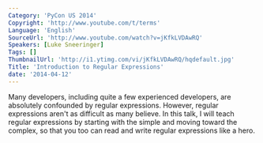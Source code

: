 ```yaml
---
Category: 'PyCon US 2014'
Copyright: 'http://www.youtube.com/t/terms'
Language: 'English'
SourceUrl: 'http://www.youtube.com/watch?v=jKfkLVDAwRQ'
Speakers: [Luke Sneeringer]
Tags: []
ThumbnailUrl: 'http://i1.ytimg.com/vi/jKfkLVDAwRQ/hqdefault.jpg'
Title: 'Introduction to Regular Expressions'
date: '2014-04-12'
---
```

Many developers, including quite a few experienced developers, are absolutely confounded by regular expressions. However, regular expressions aren't as difficult as many believe. In this talk, I will teach regular expressions by starting with the simple and moving toward the complex, so that you too can read and write regular expressions like a hero.
